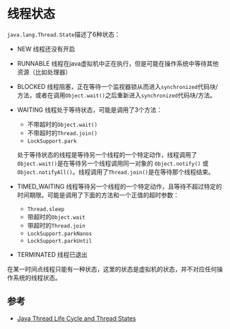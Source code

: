 # 线程状态

`java.lang.Thread.State`描述了6种状态：

- NEW                    线程还没有开启

- RUNNABLE         线程在java虚拟机中正在执行，但是可能在操作系统中等待其他资源（比如处理器）

- BLOCKED            线程阻塞，正在等待一个监视器锁从而进入`synchronized`代码块/方法，或者在调用`Object.wait()`之后重新进入`synchronized`代码块/方法。

- WAITING              线程处于等待状态，可能是调用了3个方法：

  - 不带超时的`Object.wait()`
  - 不带超时的`Thread.join()`
  - `LockSupport.park`

  处于等待状态的线程是等待另一个线程的一个特定动作，线程调用了 `Object.wait()`是在等待另一个线程调用同一对象的 `Object.notify()` 或 `Object.notifyAll()`。线程调用了`Thread.join()`是在等待那个线程结束。

- TIMED_WAITING 线程等待另一个线程的一个特定动作，且等待不超过特定的时间期限。可能是调用了下面的方法和一个正值的超时参数：

  - `Thread.sleep`
  - 带超时的`Object.wait`
  - 带超时的`Thread.join`
  - `LockSupport.parkNanos`
  - `LockSupport.parkUntil`

- TERMINATED       线程已退出

在某一时间点线程只能有一种状态，这里的状态是虚拟机的状态，并不对应任何操作系统的线程状态。

## 参考

- [Java Thread Life Cycle and Thread States](https://howtodoinjava.com/java/multi-threading/java-thread-life-cycle-and-thread-states/)